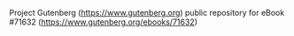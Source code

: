 Project Gutenberg (https://www.gutenberg.org) public repository
for eBook #71632 (https://www.gutenberg.org/ebooks/71632)
